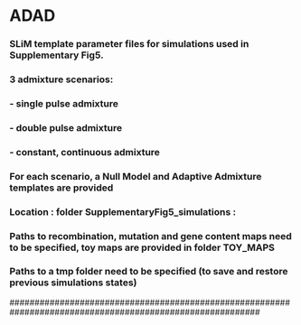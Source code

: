# ADAD
### SLiM template parameter files for simulations used in Supplementary Fig5.
###
### 3 admixture scenarios:
###   - single pulse admixture
###   - double pulse admixture
###   - constant, continuous admixture
###
### For each scenario, a Null Model and Adaptive Admixture templates are provided
###
### Location : folder SupplementaryFig5_simulations : 
### Paths to recombination, mutation and gene content maps need to be specified, toy maps are provided in folder TOY_MAPS
### Paths to a tmp folder need to be specified (to save and restore previous simulations states)
##########################################################################################################

